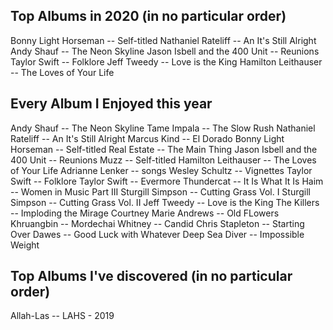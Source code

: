 ## Top Albums in 2020 (in no particular order)
Bonny Light Horseman -- Self-titled
Nathaniel Rateliff -- An It's Still Alright
Andy Shauf -- The Neon Skyline
Jason Isbell and the 400 Unit -- Reunions
Taylor Swift -- Folklore
Jeff Tweedy -- Love is the King
Hamilton Leithauser -- The Loves of Your Life

## Every Album I Enjoyed this year
Andy Shauf -- The Neon Skyline
Tame Impala -- The Slow Rush
Nathaniel Rateliff -- An It's Still Alright
Marcus Kind -- El Dorado
Bonny Light Horseman -- Self-titled
Real Estate -- The Main Thing
Jason Isbell and the 400 Unit -- Reunions
Muzz -- Self-titled
Hamilton Leithauser -- The Loves of Your Life
Adrianne Lenker -- songs
Wesley Schultz -- Vignettes
Taylor Swift -- Folklore
Taylor Swift -- Evermore
Thundercat -- It Is What It Is
Haim -- Women in Music Part III
Sturgill Simpson -- Cutting Grass Vol. I
Sturgill Simpson -- Cutting Grass Vol. II
Jeff Tweedy -- Love is the King
The Killers -- Imploding the Mirage
Courtney Marie Andrews -- Old FLowers
Khruangbin -- Mordechai
Whitney -- Candid
Chris Stapleton -- Starting Over
Dawes -- Good Luck with Whatever
Deep Sea Diver -- Impossible Weight

## Top Albums I've discovered (in no particular order)
Allah-Las -- LAHS - 2019